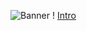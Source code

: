 ![Banner](https://cdna.artstation.com/p/assets/covers/images/037/375/204/large/dyzi-nlizi-dyzi-nlizi-oceanhd-mp4-20210505-203410718.jpg?1620218106)
! [Intro](https://r77.cooltext.com/rendered/cooltext487756251998025.png)
